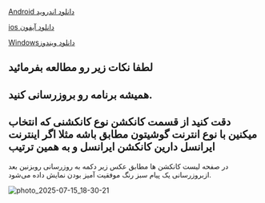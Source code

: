 [Android دانلود اندروید ](https://apps.irancdn.org/android/connectix-2.5.2-univ.apk)


[ios دانلود آیفون](https://testflight.apple.com/join/FQkEGDfX)


[Windowsدانلود ویندوز ](https://apps.irancdn.org/windows/connectix-2.5.2-win.zip)


لطفا نکات زیر رو مطالعه بفرمائید
--
همیشه برنامه رو بروزرسانی کنید.
--
 دقت کنید از قسمت کانکشن نوع  کانکشنی که انتخاب میکنین با نوع انترنت گوشیتون مطابق باشه
مثلا اگر اینترنت ایرانسل دارین کانکشن ایرانسل و به همین ترتیب
--

 در صفحه لیست کانکشن ها مطابق عکس زیر دکمه به روزرسانی روبزنین 
 بعد ازبروزرسانی یک پیام سبز رنگ موفقیت آمیز بودن نمایش داده می‌شود.



![photo_2025-07-15_18-30-21](https://github.com/user-attachments/assets/35312648-8cc1-4f7c-b842-36382fbed020)
